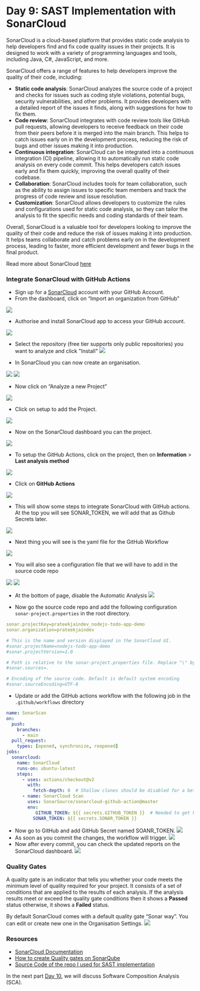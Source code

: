 # Day 9: SAST Implementation with SonarCloud

SonarCloud is a cloud-based platform that provides static code analysis to help developers find and fix code quality issues in their projects. It is designed to work with a variety of programming languages and tools, including Java, C#, JavaScript, and more.

SonarCloud offers a range of features to help developers improve the quality of their code, including:

- **Static code analysis**: SonarCloud analyzes the source code of a project and checks for issues such as coding style violations, potential bugs, security vulnerabilities, and other problems. It provides developers with a detailed report of the issues it finds, along with suggestions for how to fix them.
- **Code review**: SonarCloud integrates with code review tools like GitHub pull requests, allowing developers to receive feedback on their code from their peers before it is merged into the main branch. This helps to catch issues early on in the development process, reducing the risk of bugs and other issues making it into production.
- **Continuous integration**: SonarCloud can be integrated into a continuous integration (CI) pipeline, allowing it to automatically run static code analysis on every code commit. This helps developers catch issues early and fix them quickly, improving the overall quality of their codebase.
- **Collaboration**: SonarCloud includes tools for team collaboration, such as the ability to assign issues to specific team members and track the progress of code review and issue resolution.
- **Customization**: SonarCloud allows developers to customize the rules and configurations used for static code analysis, so they can tailor the analysis to fit the specific needs and coding standards of their team.

Overall, SonarCloud is a valuable tool for developers looking to improve the quality of their code and reduce the risk of issues making it into production. It helps teams collaborate and catch problems early on in the development process, leading to faster, more efficient development and fewer bugs in the final product.

Read more about SonarCloud [here](https://docs.sonarcloud.io/)

### Integrate SonarCloud with GitHub Actions

- Sign up for a [SonarCloud](https://sonarcloud.io/) account with your GitHub Account.
- From the dashboard, click on “Import an organization from GitHub”
    
![](images/day09-1.png)
    
- Authorise and install SonarCloud app to access your GitHub account.
    
![](images/day09-2.png)
    
- Select the repository (free tier supports only public repositories) you want to analyze and click "Install"
![](images/day09-3.png)
    
- In SonarCloud you can now create an organisation.

![](images/day09-4.png)
![](images/day09-5.png)

- Now click on “Analyze a new Project”

![](images/day09-6.png)

- Click on setup to add the Project.

![](images/day09-7.png)

- Now on the SonarCloud dashboard you can the project.

![](images/day09-8.png)

- To setup the GitHub Actions, click on the project, then on **Information** > **Last analysis method**

![](images/day09-9.png)

- Click on **GitHub Actions**

![](images/day09-10.png)

- This will show some steps to integrate SonarCloud with GitHub actions. At the top you will see SONAR_TOKEN, we will add that as Github Secrets later.

![](images/day09-11.png)

- Next thing you will see is the yaml file for the GitHub Workflow

![](images/day09-12.png)

- You will also see a configuration file that we will have to add in the source code repo

![](images/day09-13.png)
![](images/day09-14.png)

- At the bottom of page, disable the Automatic Analysis
![](images/day09-15.png)

- Now go the source code repo and add the following configuration `sonar-project.properties` in the root directory.

```yaml
sonar.projectKey=prateekjaindev_nodejs-todo-app-demo
sonar.organization=prateekjaindev

# This is the name and version displayed in the SonarCloud UI.
#sonar.projectName=nodejs-todo-app-demo
#sonar.projectVersion=1.0

# Path is relative to the sonar-project.properties file. Replace "\" by "/" on Windows.
#sonar.sources=.

# Encoding of the source code. Default is default system encoding
#sonar.sourceEncoding=UTF-8
```

- Update or add the GitHub actions workflow with the following job in the `.github/workflows` directory

```yaml
name: SonarScan
on:
  push:
    branches:
      - main
  pull_request:
    types: [opened, synchronize, reopened]
jobs:
  sonarcloud:
    name: SonarCloud
    runs-on: ubuntu-latest
    steps:
      - uses: actions/checkout@v2
        with:
          fetch-depth: 0  # Shallow clones should be disabled for a better relevancy of analysis
      - name: SonarCloud Scan
        uses: SonarSource/sonarcloud-github-action@master
        env:
           GITHUB_TOKEN: ${{ secrets.GITHUB_TOKEN }}  # Needed to get PR information, if any
          SONAR_TOKEN: ${{ secrets.SONAR_TOKEN }}
```
- Now go to GitHub and add GitHub Secret named SOANR_TOKEN.
![](images/day09-16.png)
- As soon as you commit the changes, the workflow will trigger.
![](images/day09-17.png)
- Now after every commit, you can check the updated reports on the SonarCloud dashboard.
![](images/day09-18.png)

### Quality Gates

A quality gate is an indicator that tells you whether your code meets the minimum level of quality required for your project. It consists of a set of conditions that are applied to the results of each analysis. If the analysis results meet or exceed the quality gate conditions then it shows a **Passed** status otherwise, it shows a **Failed** status.

By default SonarCloud comes with a default quality gate “Sonar way”. You can edit or create new one in the Organisation Settings.
![](images/day09-19.png)
### Resources

- [SonarCloud Documentation](https://docs.sonarcloud.io/)
- [How to create Quality gates on SonarQube](https://www.youtube.com/watch?v=8_Xt9vchlpY)
- [Source Code of the repo I used for SAST implementation](https://github.com/prateekjaindev/nodejs-todo-app-demo)

In the next part [Day 10](day10.md), we will discuss Software Composition Analysis (SCA).
